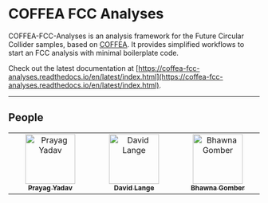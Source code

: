 # COFFEA FCC Analyses

COFFEA-FCC-Analyses is an analysis framework for the Future Circular Collider samples, based on [COFFEA](https://coffea-hep.readthedocs.io/en/latest/). It provides simplified workflows to start an FCC analysis with minimal boilerplate code.

Check out the latest documentation at [https://coffea-fcc-analyses.readthedocs.io/en/latest/index.html](https://coffea-fcc-analyses.readthedocs.io/en/latest/index.html).

---
## People
<table>
  <tbody>
    <tr>
      <td align="center" valign="top" width="14.28%"><a href="https://github.com/prayagyadav"><img src="https://avatars.githubusercontent.com/u/122809705?v=4" width="100px;" alt="Prayag Yadav"/><br /><sub><b>Prayag Yadav</b></sub></a><br /></td>
       <td align="center" valign="top" width="14.28%"><a href="https://github.com/davidlange6"><img src="https://avatars.githubusercontent.com/u/5042883?v=4" width="100px;" alt="David Lange"/><br /><sub><b>David Lange</b></sub></a><br /></td>
       <td align="center" valign="top" width="14.28%"><a href="https://github.com/gomber"><img src="https://avatars.githubusercontent.com/u/5593325?v=4" width="100px;" alt="Bhawna Gomber"/><br /><sub><b>Bhawna Gomber</b></sub></a><br /></td>
    </tr>
  </tbody>
</table>
